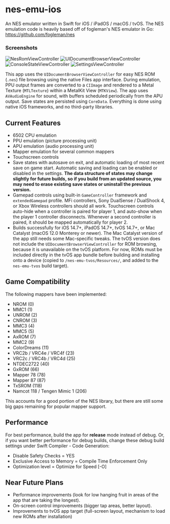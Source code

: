#  nes-emu-ios

An NES emulator written in Swift for iOS / iPadOS / macOS / tvOS.  The NES emulation code is heavily based off of fogleman's NES emulator in Go: https://github.com/fogleman/nes 

### Screenshots
![NesRomViewController](/screenshots/screenshot01.png?raw=true) ![UIDocumentBrowserViewController](/screenshots/screenshot02.png?raw=true) ![ConsoleStateViewController](/screenshots/screenshot03.png?raw=true) ![SettingsViewController](/screenshots/screenshot04.png?raw=true)

This app uses the `UIDocumentBrowserViewController` for easy NES ROM (`.nes`) file browsing using the native Files app interface.  During emulation, PPU output frames are converted to a `CIImage` and rendered to a Metal Texture (`MTLTexture`) within a MetalKit View (`MTKView`).  The app uses `AVAudioEngine` for sound, with buffers scheduled periodically from the APU output.  Save states are persisted using `CoreData`.  Everything is done using native iOS frameworks, and no third-party libraries.


## Current Features
- 6502 CPU emulation
- PPU emulation (picture processing unit)
- APU emulation (audio processing unit)
- Mapper emulation for several common mappers
- Touchscreen controls
- Save states with autosave on exit, and automatic loading of most recent save on game start.  Automatic saving and loading can be enabled or disabled in the settings. **The data structure of states may change slightly for future builds, so if you build from an updated source, you may need to erase existing save states or uninstall the previous version.**
- Gamepad controls using built-in `GameController` framework and `extendedGamepad` profile.  MFi controllers, Sony DualSense / DualShock 4, or Xbox Wireless controllers should all work.  Touchscreen controls auto-hide when a controller is paired for player 1, and auto-show when the player 1 controller disconnects.  Whenever a second controller is paired, it should be mapped automatically for player 2.
- Builds successfully for iOS 14.7+, iPadOS 14.7+, tvOS 14.7+, or Mac Catalyst (macOS 12.0 Monterey or newer).  The Mac Catalyst version of the app still needs some Mac-specific tweaks.  The tvOS version does not include the `UIDocumentBrowserViewController` for ROM browsing, because it is unavailable on the tvOS platform.  For now, ROMs must be included directly in the tvOS app bundle before building and installing onto a device (copied to `/nes-emu-tvos/Resources/`, and added to the `nes-emu-tvos` build target).


## Game Compatibility 
The following mappers have been implemented:

-  NROM (0)
-  MMC1 (1)
-  UNROM (2)
-  CNROM (3)
-  MMC3 (4)
-  MMC5 (5) 
-  AxROM (7)
-  MMC2 (9)
-  ColorDreams (11)
-  VRC2b / VRC4e / VRC4f (23)
-  VRC2c / VRC4b / VRC4d (25)
-  NTDEC2722 (40)
-  GxROM (66)
-  Mapper 78 (78)
-  Mapper 87 (87)
-  TxSROM (118)
-  Namcot 118 / Tengen Mimic 1 (206)

This accounts for a good portion of the NES library, but there are still some big gaps remaining for popular mapper support.


## Performance
For best performance, build the app for **release** mode instead of debug.  Or, if you want better performance for debug builds, change these debug build settings under Swift Compiler - Code Generation:
- Disable Safety Checks = YES
- Exclusive Access to Memory = Compile Time Enforcement Only
- Optimization level = Optimize for Speed [-O]


## Near Future Plans
- Performance improvements (look for low hanging fruit in areas of the app that are taking the longest).
- On-screen control improvements (bigger tap areas, better layout).
- Improvements to tvOS app target (full-screen layout, mechanism to load new ROMs after installation)
